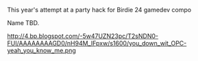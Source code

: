 This year's attempt at a party hack for Birdie 24 gamedev compo

Name TBD.

http://4.bp.blogspot.com/-5w47UZN23pc/T2sNDN0-FUI/AAAAAAAAGD0/nH94M_IFpxw/s1600/you_down_wit_OPC-yeah_you_know_me.png
